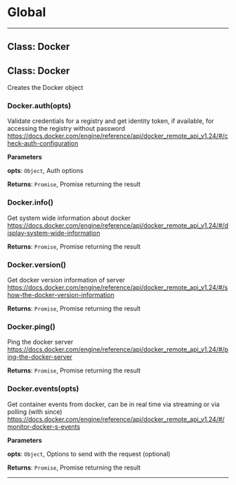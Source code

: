 # Global





* * *




## Class: Docker



## Class: Docker
Creates the Docker object

### Docker.auth(opts) 

Validate credentials for a registry and get identity token,
if available, for accessing the registry without password
https://docs.docker.com/engine/reference/api/docker_remote_api_v1.24/#/check-auth-configuration

**Parameters**

**opts**: `Object`, Auth options

**Returns**: `Promise`, Promise returning the result

### Docker.info() 

Get system wide information about docker
https://docs.docker.com/engine/reference/api/docker_remote_api_v1.24/#/display-system-wide-information

**Returns**: `Promise`, Promise returning the result

### Docker.version() 

Get docker version information of server
https://docs.docker.com/engine/reference/api/docker_remote_api_v1.24/#/show-the-docker-version-information

**Returns**: `Promise`, Promise returning the result

### Docker.ping() 

Ping the docker server
https://docs.docker.com/engine/reference/api/docker_remote_api_v1.24/#/ping-the-docker-server

**Returns**: `Promise`, Promise returning the result

### Docker.events(opts) 

Get container events from docker, can be in real time via streaming or via polling (with since)
https://docs.docker.com/engine/reference/api/docker_remote_api_v1.24/#/monitor-docker-s-events

**Parameters**

**opts**: `Object`, Options to send with the request (optional)

**Returns**: `Promise`, Promise returning the result



* * *










